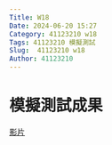 ```yaml
---
Title: W18
Date: 2024-06-20 15:27
Category: 41123210 w18
Tags: 41123210 模擬測試
Slug:  41123210 w18
Author: 41123210
---
```

# 模擬測試成果
[影片](https://youtu.be/uGasz3hIQyA?si=qyLSP8oZkRfor7fD)
